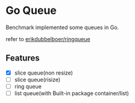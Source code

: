 # Go Queue
Benchmark implemented some queues in Go.

refer to [erikdubbelboer/ringqueue](https://github.com/erikdubbelboer/ringqueue)

## Features
- [x] slice queue(non resize)
- [ ] slice queue(risize)
- [ ] ring queue
- [ ] list queue(with Built-in package container/list)
